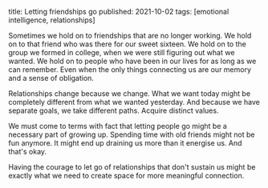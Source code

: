 title: Letting friendships go
published: 2021-10-02
tags: [emotional intelligence, relationships]

Sometimes we hold on to friendships that are no longer working. We hold on to that friend who was there for our sweet sixteen. We hold on to the group we formed in college, when we were still figuring out what we wanted. We hold on to people who have been in our lives for as long as we can remember. Even when the only things connecting us are our memory and a sense of obligation.

Relationships change because we change. What we want today might be completely different from what we wanted yesterday. And because we have separate goals, we take different paths. Acquire distinct values.

We must come to terms with fact that letting people go might be a necessary part of growing up. Spending time with old friends might not be fun anymore. It might end up draining us more than it energise us. And that's okay.

Having the courage to let go of relationships that don't sustain us might be exactly what we need to create space for more meaningful connection.
